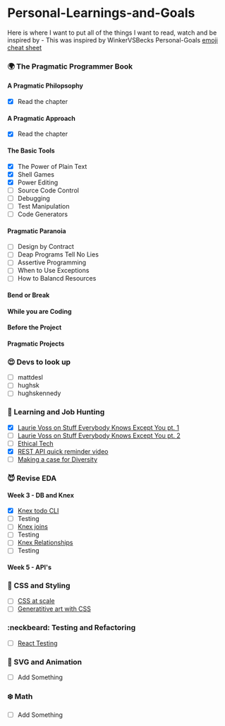 # Personal-Learnings-and-Goals
Here is where I want to put all of the things I want to read, watch and be inspired by - This was inspired by WinkerVSBecks Personal-Goals
[emoji cheat sheet](https://www.webpagefx.com/tools/emoji-cheat-sheet/)


### 🌍 The Pragmatic Programmer Book 
#### A Pragmatic Philopsophy
- [X] Read the chapter
#### A Pragmatic Approach
- [X] Read the chapter
#### The Basic Tools
- [X] The Power of Plain Text
- [X] Shell Games
- [X] Power Editing
- [ ] Source Code Control
- [ ] Debugging
- [ ] Test Manipulation
- [ ] Code Generators
#### Pragmatic Paranoia
- [ ] Design by Contract
- [ ] Deap Programs Tell No Lies
- [ ] Assertive Programming
- [ ] When to Use Exceptions
- [ ] How to Balancd Resources
#### Bend or Break
#### While you are Coding
#### Before the Project
#### Pragmatic Projects

### :heart_eyes: Devs to look up
- [ ] mattdesl
- [ ] hughsk
- [ ] hughskennedy

### :woman: Learning and Job Hunting
- [X] [Laurie Voss on Stuff Everybody Knows Except You pt. 1](https://www.youtube.com/watch?v=JIJZnF_L5KI)
- [ ] [Laurie Voss on Stuff Everybody Knows Except You pt. 2](https://www.youtube.com/watch?v=4H8VTCSbYQg)
- [ ] [Ethical Tech](https://medium.com/thrive-global/how-technology-hijacks-peoples-minds-from-a-magician-and-google-s-design-ethicist-56d62ef5edf3)
- [X] [REST API quick reminder video](https://www.youtube.com/watch?v=7YcW25PHnAA)
- [ ] [Making a case for Diversity](https://www.themandarin.com.au/91690-making-the-case-for-diversity-what-is-the-evidence/)

### :smiling_imp: Revise EDA
#### Week 3 - DB and Knex
- [X] [Knex todo CLI](https://github.com/kahu-2018/knex-todo-cli)
- [ ] Testing
- [ ] [Knex joins](https://github.com/kahu-2018/knex-joins-stories)
- [ ] Testing
- [ ] [Knex Relationships](https://github.com/kahu-2018/knex-relationships-stories)
- [ ] Testing
#### Week 5 - API's

### 🐙 CSS and Styling
- [ ] [CSS at scale](https://engineering.linkedin.com/blog/2018/04/css-at-scale--linkedins-new-open-source-projects-take-on-stylesh)
- [ ] [Generatitive art with CSS](https://www.youtube.com/watch?v=xatWR8MXeJM)

### :neckbeard: Testing and Refactoring 
- [ ] [React Testing](https://hacks.mozilla.org/2018/04/testing-strategies-for-react-and-redux/)

### 🐳 SVG and Animation
- [ ] Add Something

### ❄️ Math
- [ ] Add Something

